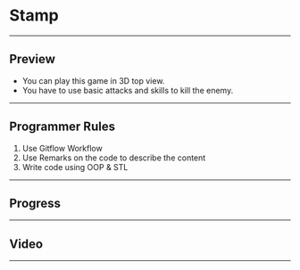 # Stamp

---

## Preview
- You can play this game in 3D top view.
- You have to use basic attacks and skills to kill the enemy.

---

## Programmer Rules

1. Use Gitflow Workflow
2. Use Remarks on the code to describe the content
3. Write code using OOP & STL

---

## Progress

---

## Video


---
